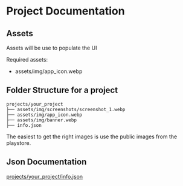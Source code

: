 # Project Documentation

## Assets

Assets will be use to populate the UI

Required assets:

- assets/img/app_icon.webp

## Folder Structure for a project
```
projects/your_project
├── assets/img/screenshots/screenshot_1.webp
├── assets/img/app_icon.webp
├── assets/img/banner.webp
├── info.json
```

The easiest to get the right images is use the public images from the playstore.

## Json Documentation

[projects/your_project/info.json](https://github.com/flutter-belgium/made_in_flutter_belgium_data/blob/main/examples/projects/info.md)